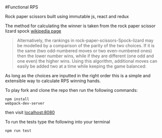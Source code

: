 #Functional RPS

Rock paper scissors built using immutable js, react and redux

The method for calculating the winner is taken from the rock paper scissor lizard spock [wikipedia page](https://en.wikipedia.org/wiki/Rock-paper-scissors#Additional_weapons)

> Alternatively, the rankings in rock-paper-scissors-Spock-lizard may be modelled by a comparison of the parity of the two choices. If it is the same (two odd-numbered moves or two even-numbered ones) then the lower number wins, while if they are different (one odd and one even) the higher wins. Using this algorithm, additional moves can easily be added two at a time while keeping the game balanced:

As long as the choices are inputted in the right order this is a simple and extensible way to calculate RPS winning hands.


To play fork and clone the repo then run the following commands:
```
npm install
webpack-dev-server
```
then visit [localhost:8080](http://localhost:8080/)

To run the tests type the following into your terminal
```
npm run test
```
